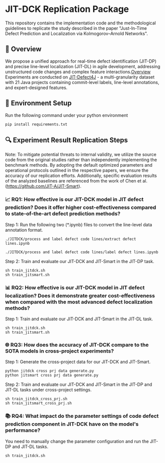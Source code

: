 # JIT-DCK Replication Package

This repository contains the implementation code and the methodological guidelines to replicate the study described in the paper "Just-In-Time Defect Prediction and Localization via Kolmogorov–Arnold Networks".


## 🎯 Overview
We propose a unified approach for real-time defect identification (JIT-DP) and precise line-level localization (JIT-DL) in agile development, addressing unstructured code changes and complex feature interactions.[Overview](Overview.png) Experiments are conducted on [JIT-Defect4J](https://github.com/jacknichao/JIT-Fine) - a multi-granularity dataset with 21 Java projects containing commit-level labels, line-level annotations, and expert-designed features.


## 🔧 Environment Setup

Run the following command under your python environment

```shell
pip install requirements.txt
```


## 🔍 Experiment Result Replication Steps

Note: To mitigate potential threats to internal validity, we utilize the source code from the original studies rather than independently implementing the benchmark methods. By adopting the default optimized parameters and operational protocols outlined in the respective papers, we ensure the accuracy of our replication efforts. Additionally, specific evaluation results of the analyzed baselines are referenced from the work of Chen et al. (https://github.com/JIT-A/JIT-Smart).

### 📈 RQ1: How effective is our JIT-DCK model in JIT defect prediction? Does it offer higher cost-effectiveness compared to state-of-the-art defect prediction methods?

Step 1: Run the following two (*.ipynb) files to convert the line-level data annotation format.
  
  ```shell
./JITDCK/process and label defect code lines/extract defect lines.ipynb

./JITDCK/process and label defect code lines/label defect lines.ipynb
  ```
Step 2: Train and evaluate our JIT-DCK and JIT-Smart in the JIT-DP task.
  ```shell
sh train_jitdck.sh
sh train_jitsmart.sh
  ```


### 📊 RQ2: How effective is our JIT-DCK model in JIT defect localization? Does it demonstrate greater cost-effectiveness when compared with the most advanced defect localization methods?


Step 1: Train and evaluate our JIT-DCK and JIT-Smart in the JIT-DL task.
  ```shell
sh train_jitdck.sh
sh train_jitsmart.sh
  ```


### 🌐 RQ3: How does the accuracy of JIT-DCK compare to the SOTA models in cross-project experiments?

Step 1: Generate the cross-project data for our JIT-DCK and JIT-Smart.
  ```shell
python jitdck cross prj data generate.py
python jitsmart cross prj data generate.py
  ```

Step 2: Train and evaluate our JIT-DCK and JIT-Smart in the JIT-DP and JIT-DL tasks under cross-project settings.
  ```shell
sh train_jitdck_cross_prj.sh
sh train_jitsmart_cross_prj.sh
  ```

### 📚 RQ4: What impact do the parameter settings of code defect prediction component in JIT-DCK have on the model's performance?

You need to manually change the parameter configuration and run the JIT-DP and JIT-DL tasks.

  ```shell
sh train_jitdck.sh
  ```

